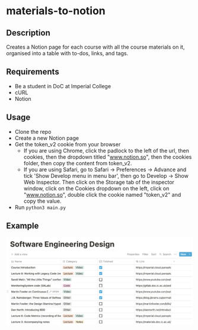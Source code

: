 # materials-to-notion

## Description
Creates a Notion page for each course with all the course materials on it, organised into a table with to-dos, links, and tags. 

## Requirements
  - Be a student in DoC at Imperial College
  - cURL
  - Notion
  
## Usage
  - Clone the repo
  - Create a new Notion page
  - Get the token_v2 cookie from your browser
    - If you are using Chrome, click the padlock to the left of the url, then cookies, then the dropdown titled "www.notion.so", then the cookies folder, then copy the content from token_v2.
    - If you are using Safari, go to Safari -> Preferences -> Advance and tick 'Show Develop menu in menu bar', then go to Develop -> Show Web Inspector. Then click on the Storage tab of the inspector window, click on the Cookies dropdown on the left, click on "www.notion.so", double click the cookie named "token_v2" and copy the value.
  - Run `python3 main.py`
 
 
## Example
![Example](https://github.com/noor-gate/materials-to-notion/blob/main/images/screenshot.png?raw=true)
